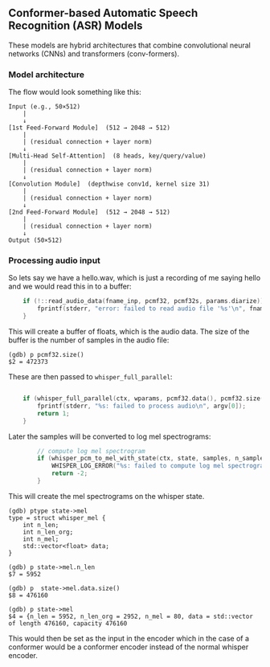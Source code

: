 ## Conformer-based Automatic Speech Recognition (ASR) Models
These models are hybrid architectures that combine convolutional neural networks
(CNNs) and transformers (conv-formers).


### Model architecture
The flow would look something like this:
```
Input (e.g., 50×512)
    |
    ↓
[1st Feed-Forward Module]  (512 → 2048 → 512)
    |
    | (residual connection + layer norm)
    ↓
[Multi-Head Self-Attention]  (8 heads, key/query/value)
    |
    | (residual connection + layer norm)
    ↓
[Convolution Module]  (depthwise conv1d, kernel size 31)
    |
    | (residual connection + layer norm)
    ↓
[2nd Feed-Forward Module]  (512 → 2048 → 512)
    |
    | (residual connection + layer norm)
    ↓
Output (50×512)
```

### Processing audio input
So lets say we have a hello.wav, which is just a recording of me saying hello
and we would read this in to a buffer:
```cpp
    if (!::read_audio_data(fname_inp, pcmf32, pcmf32s, params.diarize)) {
        fprintf(stderr, "error: failed to read audio file '%s'\n", fname_inp.c_str());
    }
```
This will create a buffer of floats, which is the audio data. The size of the
buffer is the number of samples in the audio file:
```console
(gdb) p pcmf32.size()
$2 = 472373
```

These are then passed to `whisper_full_parallel`:
```cpp

    if (whisper_full_parallel(ctx, wparams, pcmf32.data(), pcmf32.size(), params.n_processors) != 0) {
        fprintf(stderr, "%s: failed to process audio\n", argv[0]);
        return 1;
    }
```

Later the samples will be converted to log mel spectrograms:
```cpp
        // compute log mel spectrogram
        if (whisper_pcm_to_mel_with_state(ctx, state, samples, n_samples, params.n_threads) != 0) {
            WHISPER_LOG_ERROR("%s: failed to compute log mel spectrogram\n", __func__);
            return -2;
        }
```
This will create the mel spectrograms on the whisper state.
```console
(gdb) ptype state->mel
type = struct whisper_mel {
    int n_len;
    int n_len_org;
    int n_mel;
    std::vector<float> data;
}

(gdb) p state->mel.n_len
$7 = 5952

(gdb) p  state->mel.data.size()
$8 = 476160

(gdb) p state->mel
$4 = {n_len = 5952, n_len_org = 2952, n_mel = 80, data = std::vector of length 476160, capacity 476160
```
This would then be set as the input in the encoder which in the case of a
conformer would be a conformer encoder instead of the normal whisper encoder.
